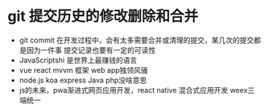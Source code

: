 # git 提交历史的修改删除和合并

- git commit 在开发过程中，会有太多需要合并或清理的提交，某几次的提交都是因为一件事
提交记录也要有一定的可读性
- JavaScriptshi 是世界上最赚钱的语言 
- vue react mvvm 框架 web app独领风骚
- node.js koa express Java php没啥意思
- js的未来，pwa渐进式网页应用开发，react native 混合式应用开发 weex三端统一